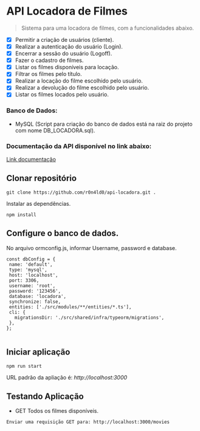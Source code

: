 # API Locadora de Filmes
> Sistema para uma locadora de filmes, com a funcionalidades abaixo.
 
- [x] Permitir a criação de usuários (cliente).
- [x] Realizar a autenticação do usuário (Login).
- [x] Encerrar a sessão do usuário (Logoff).
- [x] Fazer o cadastro de filmes.
- [x] Listar os filmes disponíveis para locação.
- [x] Filtrar os filmes pelo título.
- [x] Realizar a locação do filme escolhido pelo usuário.
- [x] Realizar a devolução do filme escolhido pelo usuário.
- [x] Listar os filmes locados pelo usuário.
 
### Banco de Dados:
- MySQL (Script para criação do banco de dados está na raiz do projeto com nome DB_LOCADORA.sql).
 
 
### Documentação da API disponível no link abaixo:
<a href="https://drive.google.com/file/d/1YcbZMxPqGGaXXafOS7ADz5VsLA42mC3j/view?usp=sharing">Link documentação</a>
 
## Clonar repositório
 
```
git clone https://github.com/r0n4ld0/api-locadora.git .
```
 
Instalar as dependências.
 
```
npm install
```
## Configure o banco de dados.
No arquivo ormconfig.js, informar Username, password e database.
```
const dbConfig = {
 name: 'default',
 type: 'mysql',
 host: 'localhost',
 port: 3306,
 username: 'root',
 password: '123456',
 database: 'locadora',
 synchronize: false,
 entities: ['./src/modules/**/entities/*.ts'],
 cli: {
   migrationsDir: './src/shared/infra/typeorm/migrations',
 },
};
 
```
## Iniciar aplicação

```
npm run start
```

URL padrão da apliação é: *http://localhost:3000*

## Testando Aplicação 

+ GET Todos os filmes disponíveis.

```
Enviar uma requisição GET para: http://localhost:3000/movies
```